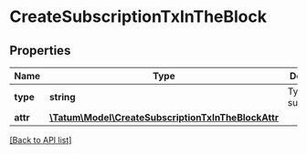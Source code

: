 # CreateSubscriptionTxInTheBlock

## Properties

Name | Type | Description | Notes
------------ | ------------- | ------------- | -------------
**type** | **string** | Type of the subscription. |
**attr** | [**\Tatum\Model\CreateSubscriptionTxInTheBlockAttr**](CreateSubscriptionTxInTheBlockAttr.md) |  |

[[Back to API list]](../../README.md#api-endpoints)
